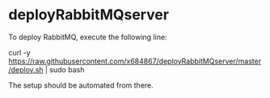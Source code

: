 deployRabbitMQserver
====================

To deploy RabbitMQ, execute the following line:

curl -y https://raw.githubusercontent.com/x684867/deployRabbitMQserver/master/deploy.sh | sudo bash

The setup should be automated from there.